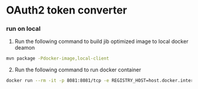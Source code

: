 # OAuth2 token converter

### run on local

1. Run the following command to build jib optimized image to local docker deamon

```bash 
mvn package -Pdocker-image,local-client
```

2. Run the following command to run docker container

```bash 
docker run --rm -it -p 8081:8081/tcp -e REGISTRY_HOST=host.docker.internal -e IDENTITY_HOST=localhost -e IDENTITY_INTERNAL_HOST=host.docker.internal:8082 oauth2-token-converter:0.0.1-SNAPSHOT
```